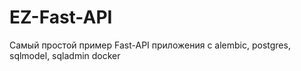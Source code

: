# EZ-Fast-API
Самый простой пример Fast-API приложения с alembic, postgres, sqlmodel, sqladmin docker
